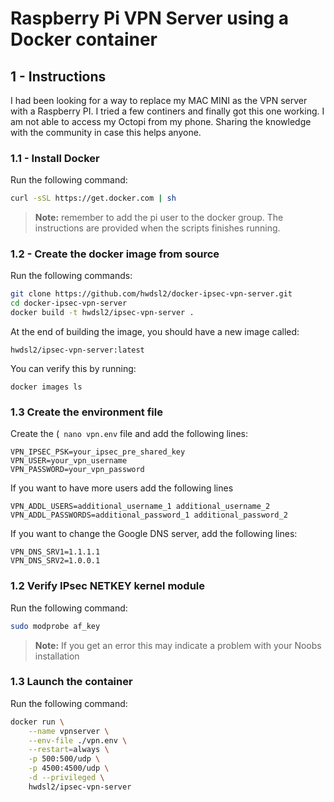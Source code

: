 # Raspberry Pi VPN Server using a Docker container

## 1 - Instructions

I had been looking for a way to replace my MAC MINI as the VPN server with a Raspberry PI. I tried a few continers and finally got this one working. I am not able to access my Octopi from my phone. Sharing the knowledge with the community in case this helps anyone.

### 1.1 - Install Docker

Run the following command:

```bash
curl -sSL https://get.docker.com | sh
```
> **Note:** remember to add the pi user to the docker group. The instructions are provided when the scripts finishes running.

### 1.2 - Create the docker image from source

Run the following commands:

```bash
git clone https://github.com/hwdsl2/docker-ipsec-vpn-server.git
cd docker-ipsec-vpn-server
docker build -t hwdsl2/ipsec-vpn-server .
```
At the end of building the image, you should have a new image called:

```text
hwdsl2/ipsec-vpn-server:latest 
```

You can verify this by running:

```bas
docker images ls
```

### 1.3 Create the environment file

Create the (``` nano vpn.env``` file and add the following lines:

```text
VPN_IPSEC_PSK=your_ipsec_pre_shared_key
VPN_USER=your_vpn_username
VPN_PASSWORD=your_vpn_password
```

If you want to have more users add the following lines

```text
VPN_ADDL_USERS=additional_username_1 additional_username_2
VPN_ADDL_PASSWORDS=additional_password_1 additional_password_2
```

If you want to change the Google DNS server, add the following lines:

```text
VPN_DNS_SRV1=1.1.1.1
VPN_DNS_SRV2=1.0.0.1
```

### 1.2 Verify IPsec NETKEY kernel module

Run the following command:

```bash
sudo modprobe af_key
```

> **Note:** If you get an error this may indicate a problem with your Noobs installation

### 1.3 Launch the container

Run the following command:

```bash
docker run \
    --name vpnserver \
    --env-file ./vpn.env \
    --restart=always \
    -p 500:500/udp \
    -p 4500:4500/udp \
    -d --privileged \
    hwdsl2/ipsec-vpn-server
```

